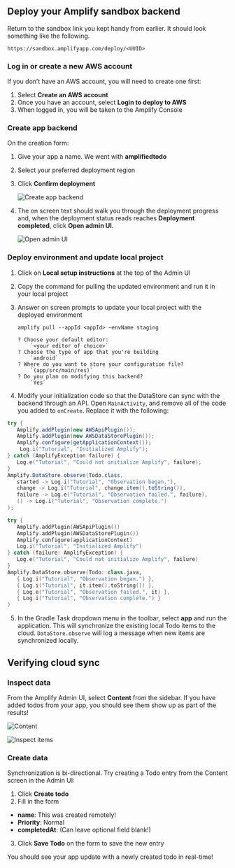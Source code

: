 ## Deploy your Amplify sandbox backend

Return to the sandbox link you kept handy from earlier. It should look something like the following.

```
https://sandbox.amplifyapp.com/deploy/<UUID>
```

### Log in or create a new AWS account

If you don’t have an AWS account, you will need to create one first:
1. Select **Create an AWS account**
2. Once you have an account, select **Login to deploy to AWS**
3. When logged in, you will be taken to the Amplify Console

### Create app backend
On the creation form:
<!-- // spell-checker: disable-next-line -->
1. Give your app a name. We went with **amplifiedtodo**
2. Select your preferred deployment region
3. Click **Confirm deployment**

    ![Create app backend](~/images/lib/getting-started/android/connect-to-cloud-create-app-backend.png)

4. The on screen text should walk you through the deployment progress and, when the deployment status reads reaches **Deployment completed**, click **Open admin UI**.

    ![Open admin UI](~/images/lib/getting-started/android/connect-to-cloud-open-admin-ui.png)

### Deploy environment and update local project

1. Click on **Local setup instructions** at the top of the Admin UI
2. Copy the command for pulling the updated environment and run it in your local project
3. Answer on screen prompts to update your local project with the deployed environment

    ```
    amplify pull --appId <appId> —envName staging

    ? Choose your default editor:
        `<your editor of choice>`
    ? Choose the type of app that you're building
        `android`
    ? Where do you want to store your configuration file?
        `(app/src/main/res)`
    ? Do you plan on modifying this backend?
        `Yes`
    ```
   
4. Modify your initialization code so that the DataStore can sync with the backend through an API. Open `MainActivity`, and remove all of the code you added to `onCreate`. Replace it with the following:

   <amplify-block-switcher>
  <amplify-block name="Java">

   ```java
  try {
      Amplify.addPlugin(new AWSApiPlugin());
      Amplify.addPlugin(new AWSDataStorePlugin());
      Amplify.configure(getApplicationContext());
       Log.i("Tutorial", "Initialized Amplify");
  } catch (AmplifyException failure) {
      Log.e("Tutorial", "Could not initialize Amplify", failure);
  }
   Amplify.DataStore.observe(Todo.class,
      started -> Log.i("Tutorial", "Observation began."),
      change -> Log.i("Tutorial", change.item().toString()),
      failure -> Log.e("Tutorial", "Observation failed.", failure),
      () -> Log.i("Tutorial", "Observation complete.")
  );
  ```

   </amplify-block>

   <amplify-block name="Kotlin">

   ```kotlin
  try {
      Amplify.addPlugin(AWSApiPlugin())
      Amplify.addPlugin(AWSDataStorePlugin())
      Amplify.configure(applicationContext)
      Log.i("Tutorial", "Initialized Amplify")
  } catch (failure: AmplifyException) {
      Log.e("Tutorial", "Could not initialize Amplify", failure)
  }
   Amplify.DataStore.observe(Todo::class.java,
      { Log.i("Tutorial", "Observation began.") },
      { Log.i("Tutorial", it.item().toString()) },
      { Log.e("Tutorial", "Observation failed.", it) },
      { Log.i("Tutorial", "Observation complete.") }
  )
  ```

   </amplify-block>
  </amplify-block-switcher>

5. In the Gradle Task dropdown menu in the toolbar, select **app** and run the application. This will synchronize the existing local Todo items to the cloud. `DataStore.observe` will log a message when new items are synchronized locally.


## Verifying cloud sync

### Inspect data

From the Amplify Admin UI, select **Content** from the sidebar. If you have added todos from your app, you should see them show up as part of the results!

![Content](~/images/lib/getting-started/android/add-api-verify-sync-sidebar.png)

![Inspect items](~/images/lib/getting-started/android/add-api-verify-sync-inspect-items.png)

### Create data

Synchronization is bi-directional. Try creating a Todo entry from the Content screen in the Admin UI:
1. Click **Create todo**
2. Fill in the form
  - **name**: This was created remotely!
  - **Priority**: Normal
  - **completedAt**: (Can leave optional field blank!)
3. Click **Save Todo** on the form to save the new entry

You should see your app update with a newly created todo in real-time!